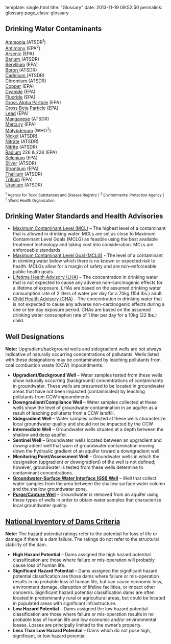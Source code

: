 template: single.html
title: "Glossary"
date:   2013-11-19 09:52:50
permalink: glossary
page_class: glossary

## Drinking Water Contaminants

<div class="row space-below">
  <div class="glossary-col-layout">
    <a href="http://www.atsdr.cdc.gov/toxfaqs/tf.asp?id=10&tid=2" target="_blank">Ammonia </a> (ATSDR<sup>1</sup>)<br>
    <a href="http://water.epa.gov/drink/contaminants/basicinformation/antimony.cfm" target="_blank">Antimony</a> (EPA<sup>2</sup>)<br>
    <a href="http://water.epa.gov/drink/contaminants/basicinformation/arsenic.cfm" target="_blank">Arsenic</a> (EPA)<br>
    <a href="http://www.atsdr.cdc.gov/toxfaqs/tf.asp?id=326&tid=57" target="_blank">Barium </a>(ATSDR)<br>
    <a href="http://water.epa.gov/drink/contaminants/basicinformation/beryllium.cfm" target="_blank">Beryllium</a> (EPA)<br>
    <a href="http://www.atsdr.cdc.gov/toxfaqs/tf.asp?id=452&tid=80" target="_blank">Boron </a>(ATSDR)<br>
    <a href="http://www.atsdr.cdc.gov/toxfaqs/tf.asp?id=47&tid=15" target="_blank">Cadmium </a>(ATSDR)<br>
    <a href="http://www.atsdr.cdc.gov/toxfaqs/tf.asp?id=61&tid=17" target="_blank">Chromium </a>(ATSDR)<br>
    <a href="http://water.epa.gov/drink/contaminants/basicinformation/copper.cfm" target="_blank">Copper</a> (EPA)<br>
    <a href="http://water.epa.gov/drink/contaminants/basicinformation/cyanide.cfm" target="_blank">Cyanide</a> (EPA)<br>
  </div>
  
  <div class="glossary-col-layout">
    <a href="http://water.epa.gov/drink/contaminants/basicinformation/fluoride.cfm" target="_blank">Fluoride</a> (EPA)<br>
    <a href="http://water.epa.gov/drink/contaminants/basicinformation/radionuclides.cfm" target="_blank">Gross Alpha Particle</a> (EPA)<br>
    <a href="http://water.epa.gov/drink/contaminants/basicinformation/radionuclides.cfm" target="_blank">Gross Beta Particle</a> (EPA)<br>
    <a href="http://water.epa.gov/drink/contaminants/basicinformation/lead.cfm" target="_blank">Lead</a> (EPA)<br>
    <a href="http://www.atsdr.cdc.gov/toxfaqs/tf.asp?id=101&tid=23" target="_blank">Manganese</a> (ATSDR)<br>
    <a href="http://water.epa.gov/drink/contaminants/basicinformation/mercury.cfm" target="_blank">Mercury</a> (EPA)<br>
    <a href="http://www.who.int/water_sanitation_health/dwq/chemicals/molybdenum.pdf" target="_blank">Molybdenum</a> (WHO<sup>3</sup>)<br>
    <a href="http://www.atsdr.cdc.gov/toxfaqs/tf.asp?id=244&tid=44" target="_blank">Nickel</a> (ATSDR)<br>
    <a href="http://www.atsdr.cdc.gov/toxfaqs/tfacts204.pdf" target="_blank">Nitrate</a> (ATSDR)<br>
    <a href="http://www.atsdr.cdc.gov/toxfaqs/tfacts204.pdf" target="_blank">Nitrite</a> (ATSDR)<br>
  </div>
  
  <div class="glossary-col-layout">
    <a href="http://water.epa.gov/drink/contaminants/basicinformation/radionuclides.cfm" target="_blank">Radium</a> 226 & 228 (EPA)<br>
    <a href="http://water.epa.gov/drink/contaminants/basicinformation/selenium.cfm" target="_blank">Selenium</a> (EPA)<br>
    <a href="http://www.atsdr.cdc.gov/toxfaqs/tf.asp?id=538&tid=97" target="_blank">Silver</a> (ATSDR)<br>
    <a href="http://www.epa.gov/radiation/radionuclides/strontium.html" target="_blank">Strontium</a> (EPA)<br>
    <a href="http://www.atsdr.cdc.gov/toxfaqs/tf.asp?id=308&tid=49" target="_blank">Thallium</a> (ATSDR)<br>
    <a href="http://www.epa.gov/radiation/radionuclides/tritium.html" target="_blank">Tritium</a> (EPA)<br>
    <a href="http://www.atsdr.cdc.gov/toxfaqs/tf.asp?id=439&tid=77" target="_blank">Uranium</a> (ATSDR)<br>
  </div>
</div>

<p><small><sup>1</sup> Agency for Toxic Substances and Disease Registry | <sup>2</sup> Environmental Protection Agency | <sup>3</sup> World Health Organization</small></p>

<a name="drinking-water-standards-and-health-advisories" id="Drinking Water Standards and Health Advisories"></a>
## Drinking Water Standards and Health Advisories

- <a href="http://www.epa.gov/safewater/consumer/pdf/mcl.pdf" target="_blank">Maximum Contaminant Level (MCL)</a> – The highest level of a contaminant that is allowed in drinking water. MCLs are set as close to Maximum Contaminant Level Goals (MCLG) as feasible using the best available treatment technology and taking cost into consideration. MCLs are enforceable standards.</li>
- <a href="http://www.epa.gov/safewater/consumer/pdf/mcl.pdf" target="_blank">Maximum Contaminant Level Goal (MCLG)</a> - The level of a contaminant in drinking water below which there is no known or expected risk to health. MCLGs allow for a margin of safety and are non–enforceable public health goals.</li>
- <a href="http://water.epa.gov/action/advisories/drinking/upload/dwstandards2012.pdf" target="_blank">Lifetime Health Advisory (LHA)</a> – The concentration in drinking water that is not expected to cause any adverse non–carcinogenic effects for a lifetime of exposure. LHAs are based on the assumed drinking water consumption rate of 2 liters of water per day for a 70kg (154 lbs.) adult.</li>
- <a href="http://water.epa.gov/action/advisories/drinking/upload/dwstandards2012.pdf" target="_blank">Child Health Advisory (CHA)</a>  – The concentration in drinking water that is not expected to cause any adverse non-carcinogenic effects during a one or ten day exposure period. CHAs are based on the assumed drinking water consumption rate of 1 liter per day for a 10kg (22 lbs.) child.</li>

<a name="well-designations" id="Well Designations"></a>
## Well Designations

**Note:** Upgradient/background wells and sidegradient wells are not always indicative of naturally occurring concentrations of pollutants. Wells listed with these designations may be contaminated by leaching pollutants from coal combustion waste (CCW) impoundments.<br>

- **Upgradient/Background Well** – Water samples tested from these wells show naturally occurring (background) concentrations of contaminants in groundwater. These wells are presumed to be located in groundwater areas that have not been impacted (contaminated) by leaching pollutants from CCW impoundments.
- **Downgradient/Compliance Well**  – Water samples collected at these wells show the level of groundwater contamination in an aquifer as a result of leaching pollutants from a CCW landfill.
- **Sidegradient Well**  – Water samples collected at these wells characterize local groundwater quality and should not be impacted by the CCW
- **Intermediate Well**  – Groundwater wells situated at a depth between the shallow and deep aquifer.
- **Sentinel Well**  – Groundwater wells located between an upgradient and downgradient well that warn of groundwater contamination moving down the hydraulic gradient of an aquifer toward a downgradient well.
- **Monitoring Point/Assessment Well**  – Groundwater wells in which the designation (upgradient or downgradient) of the well is not defined; however, groundwater is tested from these wells determine to contaminant concentrations.
- <a href="http://www.ch2m.com/corporate/markets/environmental/conferences/battelle/CH2M-HILL-groundwater-surface-interface.pdf" target="_blank">**Groundwater-Surface Water Interface (GSI) Well**</a>
– Well that collect water samples from the area between the shallow surface water column and the shallow groundwater zone.<br>
- <a href="http://www.ch2m.com/corporate/markets/environmental/conferences/battelle/CH2M-HILL-groundwater-surface-interface.pdf" target="_blank">**Purge/Capture Well**</a>  – Groundwater is removed from an aquifer using these types of wells in order to obtain water samples that characterize local groundwater quality.



<a name="national-inventory-of-dams-criteria" id="Drinking Water Contaminants"></a>
## [National Inventory of Dams Criteria](http://www.epa.gov/osw/nonhaz/industrial/special/fossil/coalash-faqs.htm#13)

**Note:** The hazard potential ratings refer to the potential for loss of life or damage if there is a dam failure. The ratings do not refer to the structural stability of the dam.

- **High Hazard Potential** – Dams assigned the high hazard potential classification are those where failure or mis-operation will probably cause loss of human life.
- **Significant Hazard Potential** – Dams assigned the significant hazard potential classification are those dams where failure or mis-operation results in no probable loss of human life, but can cause economic loss, environment damage, disruption of lifeline facilities, or impact other concerns. Significant hazard potential classification dams are often located in predominantly rural or agricultural areas, but could be located in populated areas with significant infrastructure.
- **Low Hazard Potential** – Dams assigned the low hazard potential classification are those where failure or mis-operation results in no probable loss of human life and low economic and/or environmental losses. Losses are principally limited to the owner’s property.
- **Less Than Low Hazard Potential** – Dams which do not pose high, significant, or low hazard potential.
